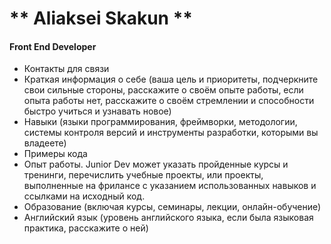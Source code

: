 # ** Aliaksei Skakun ** 
#### Front End Developer

+ Контакты для связи
+ Краткая информация о себе (ваша цель и приоритеты, подчеркните свои сильные стороны, расскажите о своём опыте работы, если опыта работы нет, расскажите о своём стремлении и способности быстро учиться и узнавать новое)
+ Навыки (языки программирования, фреймворки, методологии, системы контроля версий и инструменты разработки, которыми вы владеете)
+ Примеры кода
+ Опыт работы. Junior Dev может указать пройденные курсы и тренинги, перечислить учебные проекты, или проекты, выполненные на фрилансе с указанием использованных навыков и ссылками на исходный код.
+ Образование (включая курсы, семинары, лекции, онлайн-обучение)
+ Английский язык (уровень английского языка, если была языковая практика, расскажите о ней)
